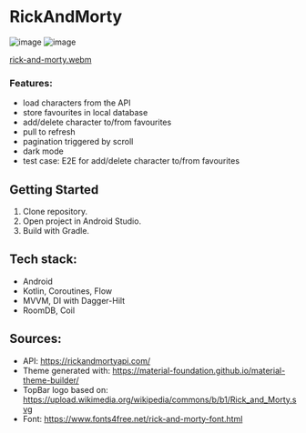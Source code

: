 # RickAndMorty
![image](https://github.com/user-attachments/assets/1ec9ef64-e87e-48bf-9b78-8495348714db)
![image](https://github.com/user-attachments/assets/f6f12a48-6d75-43d7-bab7-2ceadbd68b1c)

[rick-and-morty.webm](https://github.com/user-attachments/assets/c722df15-16ff-4910-acf6-d72381af0721)

### Features:
- load characters from the API
- store favourites in local database
- add/delete character to/from favourites
- pull to refresh
- pagination triggered by scroll
- dark mode
- test case: E2E for add/delete character to/from favourites

## Getting Started
1. Clone repository.
2. Open project in Android Studio.
3. Build with Gradle.
   
## Tech stack:
- Android
- Kotlin, Coroutines, Flow
- MVVM, DI with Dagger-Hilt
- RoomDB, Coil

## Sources:
 - API: https://rickandmortyapi.com/
 - Theme generated with: https://material-foundation.github.io/material-theme-builder/
 - TopBar logo based on: https://upload.wikimedia.org/wikipedia/commons/b/b1/Rick_and_Morty.svg
 - Font: https://www.fonts4free.net/rick-and-morty-font.html
